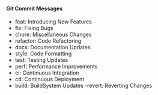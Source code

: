 #### Git Commit Messages

- feat: Introducing New Features
- fix: Fixing Bugs
- chore: Miscellaneous Changes
- refactor: Code Refactoring
- docs: Documentation Updates
- style: Code Formatting
- test: Testing Updates
- perf: Performance Improvements
- ci: Continuous Integration
- cd: Continuous Deployment
- build: BuildSystem Updates -revert: Reverting Changes
